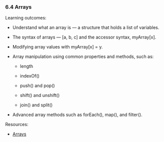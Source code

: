 ### 6.4 Arrays

Learning outcomes:

- Understand what an array is — a structure that holds a list of variables.

- The syntax of arrays — \[a, b, c\] and the accessor syntax, myArray\[x\].

- Modifying array values with myArray\[x\] = y.

- Array manipulation using common properties and methods, such as:

  - length

  - indexOf()

  - push() and pop()

  - shift() and unshift()

  - join() and split()

- Advanced array methods such as forEach(), map(), and filter().

Resources:

- [Arrays](https://developer.mozilla.org/docs/Learn/JavaScript/First_steps/Arrays)
